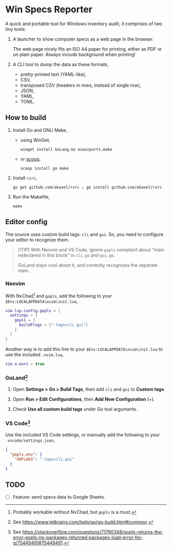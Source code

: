 #   Win Specs Reporter

A quick and portable tool for Windows inventory audit,
it comprises of two tiny tools:

1.  A launcher to show computer specs as a web page in the browser.

    The web page nicely fits an ISO A4 paper for printing,
    either as PDF or on plain paper.
    Always include background when printing!

2.  A CLI tool to dump the data as these formats,

    -   pretty-printed text (YAML-like),
    -   CSV,
    -   transposed CSV (headers in rows, instead of single row),
    -   JSON,
    -   YAML,
    -   TOML.

##  How to build

1.  Install Go and GNU Make,

    -   using WinGet,

        ```shell
        winget install GoLang.Go ezwinports.make
        ```

    -   or [scoop](https://scoop.sh/),

        ```shell
        scoop install go make
        ```

2.  Install `rsrc`,

    ```shell
    go get github.com/akavel/rsrc ; go install github.com/akavel/rsrc
    ```

3.  Run the Makefile,

    ```shell
    make
    ```

##  Editor config

The source uses custom build tags: `cli` and `gui`.
So, you need to configure your editor to recognize them.

>   [!TIP]
>   With Neovim and VS Code,
>   ignore `gopls` complaint about "main redeclared in this block"
>   in `cli.go` and `gui.go`.
>
>   GoLand stays cool about it,
>   and correctly recognizes the separate main.

### Neovim

With NvChad[^nvchad] and `gopls`,
add the following to your `$Env:LOCALAPPDATA\nvim\init.lua`,

```lua
vim.lsp.config.gopls = {
  settings = {
    gopls = {
      buildFlags = {"-tags=cli gui"}
    }
  }
}
```

Another way is to add this line to your `$Env:LOCALAPPDATA\nvim\init.lua`
to use the included `.nvim.lua`,

```lua
vim.o.exrc = true
```

[^nvchad]: Probably workable without NvChad, but `gopls` is a must.

### GoLand[^goland]

1.  Open **Settings > Go > Build Tags**,
    then add `cli` and `gui` to **Custom tags**.

2.  Open **Run > Edit Configurations**, then **Add New Configuration** (+).

3.  Check **Use all custom build tags** under Go tool arguments.

[^goland]: See https://www.jetbrains.com/help/go/go-build.html#common.

### VS Code[^vscode]

Use the included VS Code settings,
or manually add the following to your `.vscode/settings.json`,

```json
{
  "gopls.env": {
    "GOFLAGS": "-tags=cli,gui"
  }
}
```

[^vscode]: See https://stackoverflow.com/questions/71790348/gopls-returns-the-error-gopls-no-packages-returned-packages-load-error-for-g/75449491#75449491.

##  TODO

- [ ]   Feature: send specs data to Google Sheets.

